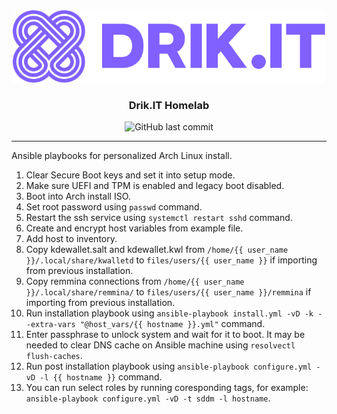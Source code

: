 <div align="center">
<img src="files/drik-it-logo.svg" alt="drik-it-logo" width="500"/>

### Drik.IT Homelab

![GitHub last commit](https://img.shields.io/github/last-commit/drikqlis/drik-homelab?logo=github&style=for-the-badge)
</div>

---

Ansible playbooks for personalized Arch Linux install.

 1. Clear Secure Boot keys and set it into setup mode.
 2. Make sure UEFI and TPM is enabled and legacy boot disabled.
 3. Boot into Arch install ISO.
 4. Set root password using `passwd` command.
 5. Restart the ssh service using `systemctl restart sshd` command.
 6. Create and encrypt host variables from example file.
 7. Add host to inventory.
 8. Copy kdewallet.salt and kdewallet.kwl from `/home/{{ user_name }}/.local/share/kwalletd` to `files/users/{{ user_name }}` if importing from previous installation.
 9. Copy remmina connections from `/home/{{ user_name }}/.local/share/remmina/` to `files/users/{{ user_name }}/remmina` if importing from previous installation.
10. Run installation playbook using `ansible-playbook install.yml -vD -k --extra-vars "@host_vars/{{ hostname }}.yml"` command.
11. Enter passphrase to unlock system and wait for it to boot. It may be needed to clear DNS cache on Ansible machine using `resolvectl flush-caches`.
12. Run post installation playbook using `ansible-playbook configure.yml -vD -l {{ hostname }}` command.
13. You can run select roles by running coresponding tags, for example: `ansible-playbook configure.yml -vD -t sddm -l hostname`.
